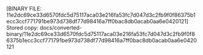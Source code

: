 [BINARY FILE: 11e2dc69ce33d6570fdc5d75117aca03e216fa53fc7d047d3c2fb9f0f86375b1ecc3ccf771791be973d738df77d98416a7ff0bac8db0acab0aa6e0420121]
Stored copy: docs/converted-binary/11e2dc69ce33d6570fdc5d75117aca03e216fa53fc7d047d3c2fb9f0f86375b1ecc3ccf771791be973d738df77d98416a7ff0bac8db0acab0aa6e0420121
